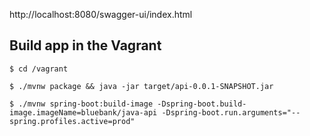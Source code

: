 http://localhost:8080/swagger-ui/index.html

## Build app in the Vagrant

```shell
$ cd /vagrant
```

```shell
$ ./mvnw package && java -jar target/api-0.0.1-SNAPSHOT.jar
```

```shell
$ ./mvnw spring-boot:build-image -Dspring-boot.build-image.imageName=bluebank/java-api -Dspring-boot.run.arguments="--spring.profiles.active=prod"
```